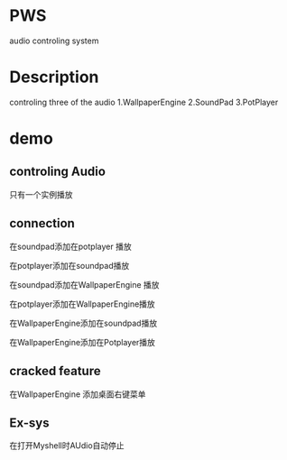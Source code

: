# PWS
audio controling system 


# Description 
controling three of the audio 
1.WallpaperEngine
2.SoundPad
3.PotPlayer 

# demo

##  controling Audio
只有一个实例播放


## connection
在soundpad添加在potplayer 播放

在potplayer添加在soundpad播放

在soundpad添加在WallpaperEngine 播放

在potplayer添加在WallpaperEngine播放

在WallpaperEngine添加在soundpad播放

在WallpaperEngine添加在Potplayer播放



## cracked feature
在WallpaperEngine 添加桌面右键菜单


## Ex-sys

在打开Myshell时AUdio自动停止


